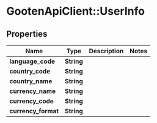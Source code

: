 # GootenApiClient::UserInfo

## Properties
Name | Type | Description | Notes
------------ | ------------- | ------------- | -------------
**language_code** | **String** |  | 
**country_code** | **String** |  | 
**country_name** | **String** |  | 
**currency_name** | **String** |  | 
**currency_code** | **String** |  | 
**currency_format** | **String** |  | 



